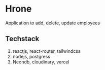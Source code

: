 # Hrone

Application to add, delete, update employees

## Techstack
1. reactjs, react-router, tailwindcss
2. nodejs, postgress
3. Neondb, cloudinary, vercel

